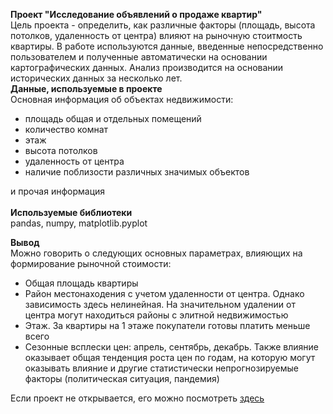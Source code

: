 **Проект "Исследование объявлений о продаже квартир"**<br>
Цель проекта - определить, как различные факторы (площадь, высота потолков, удаленность от центра) влияют на рыночную стоитмость квартиры. В работе используются данные, введенные непосредственно пользователем и полученные автоматически на основании картографических данных. Анализ производится на основании исторических данных за несколько лет.<br>
**Данные, используемые в проекте**<br>
Основная информация об объектах недвижимости:
- площадь общая и отдельных помещений
- количество комнат
- этаж
- высота потолков
- удаленность от центра
- наличие поблизости различных значимых объектов

и прочая информация
<br><br>
**Используемые библиотеки**<br>
pandas, numpy, matplotlib.pyplot

**Вывод**<br>
Можно говорить о следующих основных параметрах, влияющих на формирование рыночной стоимости:
 - Общая площадь квартиры
 - Район местонаходения с учетом удаленности от центра. Однако зависимость здесь нелинейная. На значительном удалении от центра могут находиться районы с элитной недвижимостью
 - Этаж. За квартиры на 1 этаже покупатели готовы платить меньше всего
 - Сезонные всплески цен: апрель, сентябрь, декабрь. Также влияние оказывает общая тенденция роста цен по годам, на которую могут оказывать влияние и другие статистически непрогнозируемые факторы (политическая ситуация, пандемия)

Если проект не открывается, его можно посмотреть <a href = "https://nbviewer.jupyter.org/github/kristina-molchanova90/Yandex-Praktikum-Projects/blob/main/02_ads_apartment_sales/02_ads_apartment_sales.ipynb">здесь</a>
